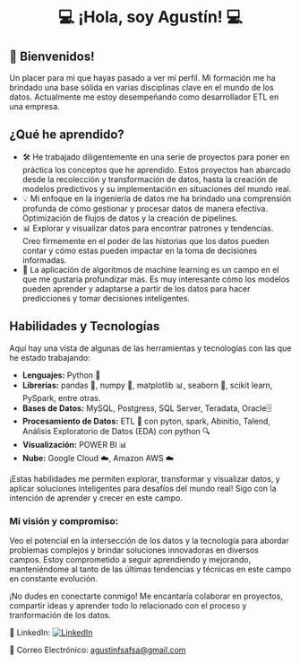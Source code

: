 <p align="center">
  <img src="https://media.istockphoto.com/id/1278527193/vector/vector-illustration-of-a-man-sitting-at-a-computer-a-system-administrator-in-a-data-center.jpg?s=612x612&w=0&k=20&c=w5XT-bIa4ceeHyVkBuomxW4qMWmi3sQC0XZ_9jzF_QY=" alt="">
</p>

<div align="center">
  <h1>💻 ¡Hola, soy Agustín! 💻</h1>
</div> 

## 👋 Bienvenidos!

Un placer para mi que hayas pasado a ver mi perfil. Mi formación me ha brindado una base sólida en varias disciplinas clave en el mundo de los datos. Actualmente me estoy desempeñando como desarrollador ETL en una empresa.

## ¿Qué he aprendido?

- 🛠️ He trabajado diligentemente en una serie de proyectos para poner en práctica los conceptos que he aprendido. Estos proyectos han abarcado desde la recolección y transformación de datos, hasta la creación de modelos predictivos y su implementación en situaciones del mundo real.
- 💡 Mi enfoque en la ingeniería de datos me ha brindado una comprensión profunda de cómo gestionar y procesar datos de manera efectiva. Optimización de flujos de datos y la creación de pipelines.
- 📊 Explorar y visualizar datos para encontrar patrones y tendencias. Creo firmemente en el poder de las historias que los datos pueden contar y cómo estas pueden impactar en la toma de decisiones informadas.
- 🤖 La aplicación de algoritmos de machine learning es un campo en el que me gustaría profundizar más. Es muy interesante cómo los modelos pueden aprender y adaptarse a partir de los datos para hacer predicciones y tomar decisiones inteligentes.
## Habilidades y Tecnologías

Aquí hay una vista de algunas de las herramientas y tecnologías con las que he estado trabajando:

- **Lenguajes:** Python 🐍
- **Librerías:** pandas 🐼, numpy 🔢, matplotlib 📊, seaborn 🌈, scikit learn, PySpark, entre otras.
- **Bases de Datos:** MySQL, Postgress, SQL Server, Teradata, Oracle🗄️
- **Procesamiento de Datos:** ETL 🔄 con pyton, spark, Abinitio, Talend, Análisis Exploratorio de Datos (EDA) con python 🔍
- **Visualización:** POWER BI 📊
- **Nube:** Google Cloud ☁️, Amazon AWS ☁️

¡Estas habilidades me permiten explorar, transformar y visualizar datos, y aplicar soluciones inteligentes para desafíos del mundo real! Sigo con la intención de aprender y crecer en este campo.

### Mi visión y compromiso:

Veo el potencial en la intersección de los datos y la tecnología para abordar problemas complejos y brindar soluciones innovadoras en diversos campos. Estoy comprometido a seguir aprendiendo y mejorando, manteniéndome al tanto de las últimas tendencias y técnicas en este campo en constante evolución.

¡No dudes en conectarte conmigo! Me encantaría colaborar en proyectos, compartir ideas y aprender todo lo relacionado con el proceso y tranformación de los datos.


🔗 LinkedIn: [![LinkedIn](https://img.shields.io/badge/LinkedIn-Connect-blue)](https://www.linkedin.com/in/agustin-ramirez-fsa1987)

📧 Correo Electrónico: agustinfsafsa@gmail.com






